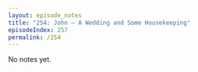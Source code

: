 ```yaml
---
layout: episode_notes
title: "254: John — A Wedding and Some Housekeeping"
episodeIndex: 257
permalink: /254
---
```

No notes yet.
